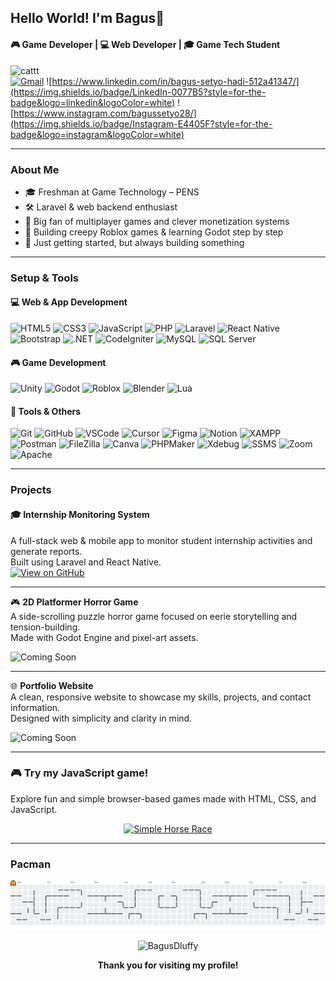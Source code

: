 ## Hello World! I'm Bagus👋

#### 🎮 Game Developer | 💻 Web Developer | 🎓 Game Tech Student

![cattt](https://media.giphy.com/media/v1.Y2lkPTc5MGI3NjExa293Znc3YXh3bW50YzRnOTl1ajA2NmQyamN3NGx6OThtamUzemVrNCZlcD12MV9naWZzX3NlYXJjaCZjdD1n/uEnzove3L1p9XCu2iq/giphy.gif)
<br>
[![Gmail](https://img.shields.io/badge/Gmail-D14836?style=for-the-badge&logo=gmail&logoColor=white)](mailto:bagussetyohadi28@gmail.com)
![https://www.linkedin.com/in/bagus-setyo-hadi-512a41347/](https://img.shields.io/badge/LinkedIn-0077B5?style=for-the-badge&logo=linkedin&logoColor=white)
![https://www.instagram.com/bagussetyo28/](https://img.shields.io/badge/Instagram-E4405F?style=for-the-badge&logo=instagram&logoColor=white)

---

### About Me

- 🎓 Freshman at Game Technology – PENS
- 🛠️ Laravel & web backend enthusiast
- 🧠 Big fan of multiplayer games and clever monetization systems
- 👾 Building creepy Roblox games & learning Godot step by step
- 🚧 Just getting started, but always building something

---

### Setup & Tools

#### 💻 Web & App Development

![HTML5](https://img.shields.io/badge/HTML5-E34F26?style=for-the-badge&logo=html5&logoColor=white)
![CSS3](https://img.shields.io/badge/CSS3-1572B6?style=for-the-badge&logo=css3&logoColor=white)
![JavaScript](https://img.shields.io/badge/JavaScript-323330?style=for-the-badge&logo=javascript&logoColor=F7DF1E)
![PHP](https://img.shields.io/badge/PHP-777BB4?style=for-the-badge&logo=php&logoColor=white)
![Laravel](https://img.shields.io/badge/Laravel-FF2D20?style=for-the-badge&logo=laravel&logoColor=white)
![React Native](https://img.shields.io/badge/React_Native-20232A?style=for-the-badge&logo=react&logoColor=61DAFB)
![Bootstrap](https://img.shields.io/badge/Bootstrap-563D7C?style=for-the-badge&logo=bootstrap&logoColor=white)
![.NET](https://img.shields.io/badge/.NET-512BD4?style=for-the-badge&logo=dotnet&logoColor=white)
![CodeIgniter](https://img.shields.io/badge/Codeigniter-EF4223?style=for-the-badge&logo=codeigniter&logoColor=white)
![MySQL](https://img.shields.io/badge/MySQL-005C84?style=for-the-badge&logo=mysql&logoColor=white)
![SQL Server](https://img.shields.io/badge/SQL%20Server-CC2927?style=for-the-badge&logo=microsoftsqlserver&logoColor=white)

#### 🎮 Game Development

![Unity](https://img.shields.io/badge/Unity-100000?style=for-the-badge&logo=unity&logoColor=white)
![Godot](https://img.shields.io/badge/Godot-478CBF?style=for-the-badge&logo=GodotEngine&logoColor=white)
![Roblox](https://img.shields.io/badge/Roblox-000000?style=for-the-badge&logo=roblox&logoColor=white)
![Blender](https://img.shields.io/badge/Blender-F5792A?style=for-the-badge&logo=blender&logoColor=white)
![Lua](https://img.shields.io/badge/Lua-2C2D72?style=for-the-badge&logo=lua&logoColor=white)

#### 🧰 Tools & Others

![Git](https://img.shields.io/badge/Git-F05032?style=for-the-badge&logo=git&logoColor=white)
![GitHub](https://img.shields.io/badge/GitHub-181717?style=for-the-badge&logo=github&logoColor=white)
![VSCode](https://img.shields.io/badge/VSCode-007ACC?style=for-the-badge&logo=visualstudiocode&logoColor=white)
![Cursor](https://img.shields.io/badge/Cursor-3C8DBC?style=for-the-badge&logo=data:image/svg+xml;base64,PHN2ZyB3aWR0aD0iMTYiIGhlaWdodD0iMTYiIHZpZXdCb3g9IjAgMCAxNiAxNiIgZmlsbD0ibm9uZSIgeG1sbnM9Imh0dHA6Ly93d3cudzMub3JnLzIwMDAvc3ZnIj48cGF0aCBkPSJNNy41IDEzLjFMMSAxTDExIDdMNy41IDEzLjFaIiBmaWxsPSJ3aGl0ZSIvPjwvc3ZnPg==)
![Figma](https://img.shields.io/badge/Figma-F24E1E?style=for-the-badge&logo=figma&logoColor=white)
![Notion](https://img.shields.io/badge/Notion-000000?style=for-the-badge&logo=notion&logoColor=white)
![XAMPP](https://img.shields.io/badge/XAMPP-FB7A24?style=for-the-badge&logo=xampp&logoColor=white)
![Postman](https://img.shields.io/badge/Postman-FF6C37?style=for-the-badge&logo=postman&logoColor=white)
![FileZilla](https://img.shields.io/badge/FileZilla-BF0000?style=for-the-badge&logo=filezilla&logoColor=white)
![Canva](https://img.shields.io/badge/Canva-00C4CC?style=for-the-badge&logo=canva&logoColor=white)
![PHPMaker](https://img.shields.io/badge/PHPMaker-4479A1?style=for-the-badge&logo=php&logoColor=white)
![Xdebug](https://img.shields.io/badge/Xdebug-8FC73E?style=for-the-badge&logo=php&logoColor=white)
![SSMS](https://img.shields.io/badge/SSMS-CC2927?style=for-the-badge&logo=microsoftsqlserver&logoColor=white)
![Zoom](https://img.shields.io/badge/Zoom-2D8CFF?style=for-the-badge&logo=zoom&logoColor=white)
![Apache](https://img.shields.io/badge/Apache-D22128?style=for-the-badge&logo=apache&logoColor=white)

---

### Projects

#### 🎓 Internship Monitoring System

A full-stack web & mobile app to monitor student internship activities and generate reports.  
Built using Laravel and React Native.  
[![View on GitHub](https://img.shields.io/badge/Repo-InternSight--final-181717?style=for-the-badge&logo=github)](https://github.com/BagusDluffy/InternSight-final)

---

🎮 **2D Platformer Horror Game**  
A side-scrolling puzzle horror game focused on eerie storytelling and tension-building.  
Made with Godot Engine and pixel-art assets.  

![Coming Soon](https://img.shields.io/badge/Coming--Soon-gray?style=for-the-badge&logo=ghost)

---

🌐 **Portfolio Website**  
A clean, responsive website to showcase my skills, projects, and contact information.  
Designed with simplicity and clarity in mind.  

![Coming Soon](https://img.shields.io/badge/Coming--Soon-gray?style=for-the-badge&logo=minutemailer)


---

### 🎮 Try my JavaScript game!

Explore fun and simple browser-based games made with HTML, CSS, and JavaScript.

<p align="center">
  <a href="https://BagusDluffy.github.io/simple-horse-race/" target="_blank">
    <img src="https://img.shields.io/badge/Simple%20Horse%20Race-blue?style=for-the-badge&logo=javascript" alt="Simple Horse Race" />
  </a>

  <!-- Tambahkan tombol lainnya di bawah ini jika ada -->
  <!-- Contoh:
  <a href="https://BagusDluffy.github.io/another-game/" target="_blank">
    <img src="https://img.shields.io/badge/Another%20Game-green?style=for-the-badge&logo=html5" alt="Another Game" />
  </a>
  -->
</p>

---

### Pacman

<picture>
  <source media="(prefers-color-scheme: dark)" srcset="https://raw.githubusercontent.com/BagusDluffy/BagusDluffy/output/pacman-contribution-graph-dark.svg">
  <source media="(prefers-color-scheme: light)" srcset="https://raw.githubusercontent.com/BagusDluffy/BagusDluffy/output/pacman-contribution-graph.svg">
  <img alt="pacman contribution graph" src="https://raw.githubusercontent.com/BagusDluffy/BagusDluffy/output/pacman-contribution-graph.svg">
</picture>

<p align="center">
  <img src="https://komarev.com/ghpvc/?username=BagusDluffy&label=Profile%20views&color=0e75b6&style=for-the-badge" alt="BagusDluffy" />
</p>

<p align="center">
  <b>Thank you for visiting my profile!</b>
</p>
